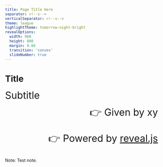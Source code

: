 ```yaml
---
title: Page Title Here
separator: <!--s-->
verticalSeparator: <!--v-->
theme: league
highlightTheme: tomorrow-night-bright
revealOptions:
  width: 960
  height: 800
  margin: 0.04
  transition: 'convex'
  slideNumber: true
---
```


# Title

<font size="6"> Subtitle </font>

<div align="right"><font size="6"> 👉 Given by xy</font></div>

<div align="right"><font size="6">

👉 Powered by [reveal.js](https://github.com/hakimel/reveal.js)

</font></div>

Note: Test note.


<!--s-->



